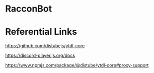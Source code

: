 # RacconBot

# Referential Links

https://github.com/distubejs/ytdl-core

https://discord-player.js.org/docs

https://www.npmjs.com/package/@distube/ytdl-core#proxy-support